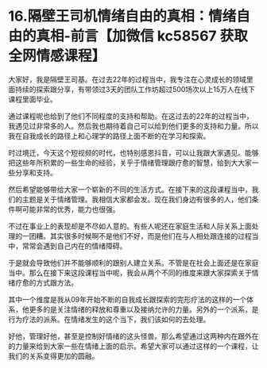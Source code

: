 # 16.隔壁王司机情绪自由的真相：情绪自由的真相-前言【加微信 kc58567 获取全网情感课程】

大家好，我是隔壁王司基。在过去22年的过程当中，我专注在心灵成长的领域里面持续的探索跟分享，有带领过3天的团队工作坊超过500场次以上15万人在线下课程里面毕业。

通过课程呢也给到了他们不同程度的支持和帮助。在这过去的22年的过程当中，我遇见过非常多的人。然后我也期待着自己可以给到他们更多的支持和力量。所以我在自我成长的路径上和心理学的路径上面不断的在学习和探索。

时过境迁，今天这个短视频的时代，也特别感恩抖音，可以让我跟大家遇见。能够把这些年所积累的一些生命的经验，关乎于情绪管理跟疗愈的智慧，给到大大家一些分享和支持。

然后希望能够带给大家一个崭新的不同的生活方式。在接下来的这段课程当中，我们的主题是关于情绪管理。我相信大家都会发。现在我们身边有很多的人，他们条件啊可能非常的优秀，能力也很强。

不过在事业上的表现却是不尽如人意的。有些人呢还在家庭生活和人际关系上面处理的一团糟。其实很多时候啊不是他们不好，而是他们在与人相处跟连接的过程当中，常常会遇到自己内在的情绪障碍。

于是就会导致他们并不能够顺利的跟别人建立关系。不管是在社会上面还是在家庭当中。那么在接下来这段课程当中呢，我会从两个不同的维度来跟大家探索关于情绪疗愈的方式跟方法。

其中一个维度是我从09年开始不断的自我成长跟探索的完形疗法的这样的一个体系，他更多的是关注情绪的释放和尊重以及接纳允许的力量。另外的一个派系，是行为疗法的派系。在情绪发生的这个当下，我们该如何的去处理。

好他，管理好他，甚至是控制好情绪的这头怪兽。那么希望通过这两种内在跟外在的力量来给到大家一些在情绪上面的启示。希望大家可以通过这样的一个课程，让我们的关系变得更加的圆融。

